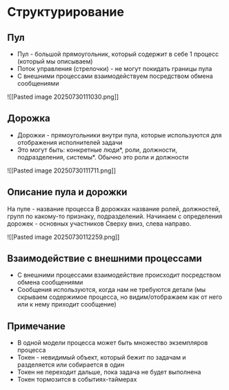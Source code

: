 # Структурирование

## Пул

- Пул - большой прямоугольник, который содержит в себе 1 процесс (который мы описываем)
- Поток управления (стрелочки) - не могут покидать границы пула
- С внешними процессами взаимодействуем посредством обмена сообщениями

![[Pasted image 20250730111030.png]]

## Дорожка

- Дорожки - прямоугольники внутри пула, которые используются для отображения исполнителей задачи
- Это могут быть: конкретные люди*, роли, должности, подразделения, системы*. Обычно это роли и должности

![[Pasted image 20250730111711.png]]

## Описание пула и дорожки

На пуле - название процесса
В дорожках название ролей, должностей, групп по какому-то признаку, подразделений.
Начинаем с определения дорожек - основных участников
Сверху вниз, слева направо.

![[Pasted image 20250730112259.png]]

## Взаимодействие с внешними процессами
- С внешними процессами взаимодействие происходит посредством обмена сообщениями
- Сообщения используются, когда нам не требуются детали (мы скрываем содержимое процесса, но видим/отображаем как от него или к нему приходит сообщение)

## Примечание
- В одной модели процесса может быть множество экземпляров процесса
- Токен - невидимый объект, который бежит по задачам и разделяется или собирается в один
- Токен не переходит дальше, пока задача не будет выполнена
- Токен тормозится в событиях-таймерах